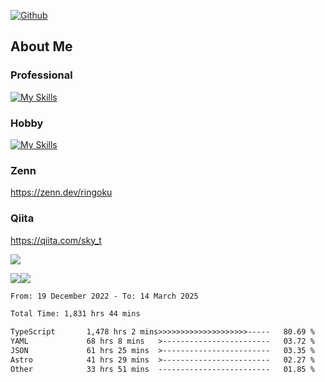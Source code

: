 [![Github](https://img.shields.io/github/followers/skyt-a?label=Follow&style=social)](https://github.com/skyt-a)

## About Me
### Professional
[![My Skills](https://skillicons.dev/icons?i=react,ts,js,nodejs,java,graphql,firebase,githubactions&theme=light)](https://skillicons.dev)
### Hobby
[![My Skills](https://skillicons.dev/icons?i=unity,rust,py&theme=light)](https://skillicons.dev)

### Zenn
https://zenn.dev/ringoku
### Qiita
https://qiita.com/sky_t


![](https://github-profile-summary-cards.vercel.app/api/cards/profile-details?username=skyt-a&theme=default)

![](https://github-profile-summary-cards.vercel.app/api/cards/repos-per-language?username=skyt-a&theme=default)![](https://github-profile-summary-cards.vercel.app/api/cards/stats?username=RinGoku&theme=default)

<!--START_SECTION:waka-->

```txt
From: 19 December 2022 - To: 14 March 2025

Total Time: 1,831 hrs 44 mins

TypeScript       1,478 hrs 2 mins>>>>>>>>>>>>>>>>>>>>-----   80.69 %
YAML             68 hrs 8 mins   >------------------------   03.72 %
JSON             61 hrs 25 mins  >------------------------   03.35 %
Astro            41 hrs 29 mins  >------------------------   02.27 %
Other            33 hrs 51 mins  -------------------------   01.85 %
```

<!--END_SECTION:waka-->
